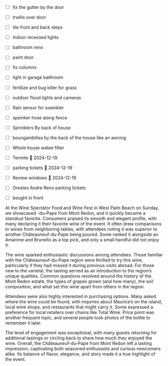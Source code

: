 - [ ] fix the gutter by the door
- [ ] trwllis over door
- [ ] tile front and back steps
- [ ] Indoor recessed lights
- [ ] bathroom reno
- [ ] paint door
- [ ] fix columns 
- [ ] light in garage bathroom 
- [ ] fertilize and bug killer for grass 
- [ ] outdoor flood lights and cameras
- [ ] Rain sensor for soeinkler
- [ ] speinker hose along fence
- [ ] Sprinklers By back of house
- [ ] boungainbillea by the back of the house like an awning
- [ ] Whole house watee filter 
- [ ] Termite 📅 2024-12-19 
- [ ] parking tickets 📅 2024-12-19 
- [ ] Review windows 📅 2024-12-19 
- [ ] Orestes Andre Reno parking tickets 
- [ ] bought in front



At the Wine Spectator Food and Wine Fest in West Palm Beach on Sunday, we showcased -du-Pape from Mont Redon, and it quickly became a standout favorite. Consumers praised its smooth and elegant profile, with many declaring it their favorite wine of the event. It often drew comparisons to wines from neighboring tables, with attendees noting it was superior to another Châteauneuf-du-Pape being poured. Some ranked it alongside an Amarone and Brunello as a top pick, and only a small handful did not enjoy it.

The wine sparked enthusiastic discussions among attendees. Those familiar with the Châteauneuf-du-Pape region were thrilled to try this wine, particularly if they had missed it during previous visits abroad. For those new to the varietal, the tasting served as an introduction to the region’s unique qualities. Common questions revolved around the history of the Mont Redon estate, the types of grapes grown (and how many), the soil composition, and what set this wine apart from others in the region.

  

Attendees were also highly interested in purchasing options. Many asked where the wine could be found, with inquiries about Maurice’s on the island, local wine shops, and restaurants that might carry it. Some expressed a preference for local retailers over chains like Total Wine. Price point was another frequent topic, and several people took photos of the bottle to remember it later.

  

The level of engagement was exceptional, with many guests returning for additional tastings or circling back to share how much they enjoyed the wine. Overall, the Châteauneuf-du-Pape from Mont Redon left a lasting impression, captivating both seasoned enthusiasts and curious newcomers alike. Its balance of flavor, elegance, and story made it a true highlight of the event.